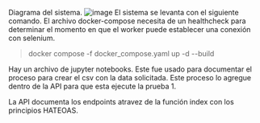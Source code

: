 
Diagrama del sistema.
![image](https://github.com/user-attachments/assets/c32dd332-d3c3-4aba-a773-c4ecd0da141d)
El sistema se levanta con el siguiente comando. El archivo docker-compose necesita de un healthcheck para determinar el momento en que el worker
puede establecer una conexión con selenium.
>docker compose -f docker_compose.yaml up -d --build

Hay un archivo de jupyter notebooks. Este fue usado para documentar el proceso para crear el csv con la data solicitada.
Este proceso lo agregue dentro de la API para que esta ejecute la prueba 1.

La API documenta los endpoints atravez de la función index con los principios HATEOAS.
